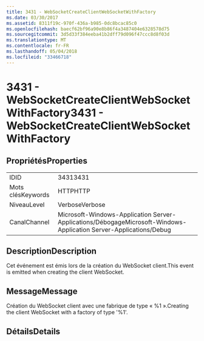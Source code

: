 ```yaml
---
title: 3431 - WebSocketCreateClientWebSocketWithFactory
ms.date: 03/30/2017
ms.assetid: 8311f19c-970f-436a-b985-0dc8bcac85c0
ms.openlocfilehash: baecf62bf96a90e8b86f4a3487404e6328578d75
ms.sourcegitcommit: 3d5d33f384eeba41b2dff79d096f47ccc8d8f03d
ms.translationtype: MT
ms.contentlocale: fr-FR
ms.lasthandoff: 05/04/2018
ms.locfileid: "33466718"
---
```

# <a name="3431---websocketcreateclientwebsocketwithfactory"></a><span data-ttu-id="b060a-102">3431 - WebSocketCreateClientWebSocketWithFactory</span><span class="sxs-lookup"><span data-stu-id="b060a-102">3431 - WebSocketCreateClientWebSocketWithFactory</span></span>
## <a name="properties"></a><span data-ttu-id="b060a-103">Propriétés</span><span class="sxs-lookup"><span data-stu-id="b060a-103">Properties</span></span>  
  
|||  
|-|-|  
|<span data-ttu-id="b060a-104">ID</span><span class="sxs-lookup"><span data-stu-id="b060a-104">ID</span></span>|<span data-ttu-id="b060a-105">3431</span><span class="sxs-lookup"><span data-stu-id="b060a-105">3431</span></span>|  
|<span data-ttu-id="b060a-106">Mots clés</span><span class="sxs-lookup"><span data-stu-id="b060a-106">Keywords</span></span>|<span data-ttu-id="b060a-107">HTTP</span><span class="sxs-lookup"><span data-stu-id="b060a-107">HTTP</span></span>|  
|<span data-ttu-id="b060a-108">Niveau</span><span class="sxs-lookup"><span data-stu-id="b060a-108">Level</span></span>|<span data-ttu-id="b060a-109">Verbose</span><span class="sxs-lookup"><span data-stu-id="b060a-109">Verbose</span></span>|  
|<span data-ttu-id="b060a-110">Canal</span><span class="sxs-lookup"><span data-stu-id="b060a-110">Channel</span></span>|<span data-ttu-id="b060a-111">Microsoft-Windows-Application Server-Applications/Débogage</span><span class="sxs-lookup"><span data-stu-id="b060a-111">Microsoft-Windows-Application Server-Applications/Debug</span></span>|  
  
## <a name="description"></a><span data-ttu-id="b060a-112">Description</span><span class="sxs-lookup"><span data-stu-id="b060a-112">Description</span></span>  
 <span data-ttu-id="b060a-113">Cet événement est émis lors de la création du WebSocket client.</span><span class="sxs-lookup"><span data-stu-id="b060a-113">This event is emitted when creating the client WebSocket.</span></span>  
  
## <a name="message"></a><span data-ttu-id="b060a-114">Message</span><span class="sxs-lookup"><span data-stu-id="b060a-114">Message</span></span>  
 <span data-ttu-id="b060a-115">Création du WebSocket client avec une fabrique de type « %1 ».</span><span class="sxs-lookup"><span data-stu-id="b060a-115">Creating the client WebSocket with a factory of type '%1'.</span></span>  
  
## <a name="details"></a><span data-ttu-id="b060a-116">Détails</span><span class="sxs-lookup"><span data-stu-id="b060a-116">Details</span></span>
